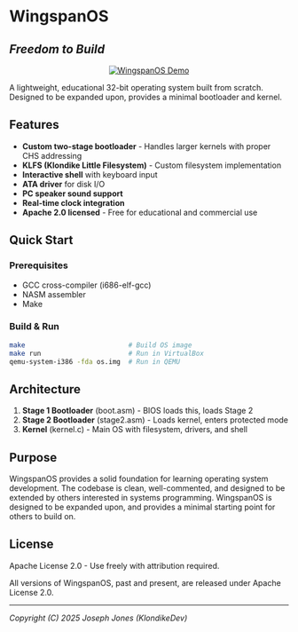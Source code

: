 # WingspanOS
## *Freedom to Build*

<p align="center">
  <a href="https://www.youtube.com/watch?v=J6JRbI8RNUE" target="_blank">
    <img src="https://img.youtube.com/vi/J6JRbI8RNUE/0.jpg" alt="WingspanOS Demo">
  </a>
</p>


A lightweight, educational 32-bit operating system built from scratch. Designed to be expanded upon, provides a minimal bootloader and kernel.

## Features

- **Custom two-stage bootloader** - Handles larger kernels with proper CHS addressing
- **KLFS (Klondike Little Filesystem)** - Custom filesystem implementation
- **Interactive shell** with keyboard input
- **ATA driver** for disk I/O
- **PC speaker sound support**
- **Real-time clock integration**
- **Apache 2.0 licensed** - Free for educational and commercial use

## Quick Start

### Prerequisites
- GCC cross-compiler (i686-elf-gcc)
- NASM assembler
- Make

### Build & Run
```bash
make                          # Build OS image
make run                      # Run in VirtualBox
qemu-system-i386 -fda os.img  # Run in QEMU
```

## Architecture

1. **Stage 1 Bootloader** (boot.asm) - BIOS loads this, loads Stage 2
2. **Stage 2 Bootloader** (stage2.asm) - Loads kernel, enters protected mode
3. **Kernel** (kernel.c) - Main OS with filesystem, drivers, and shell

## Purpose

WingspanOS provides a solid foundation for learning operating system development. The codebase is clean, well-commented, and designed to be extended by others interested in systems programming.
WingspanOS is designed to be expanded upon, and provides a minimal starting point for others to build on.

## License

Apache License 2.0 - Use freely with attribution required.

All versions of WingspanOS, past and present, are released under Apache License 2.0.

---

*Copyright (C) 2025 Joseph Jones (KlondikeDev)*
